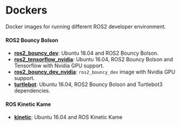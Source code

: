# Dockers

Docker images for running different ROS2 developer environment.

#### ROS2 Bouncy Bolson

 - [**ros2_bouncy_dev**](ros2_bouncy_dev): Ubuntu 18.04 and ROS2 Bouncy Bolson.
 - [**ros2_tensorflow_nvidia**](ros2_tensorflow_nvidia): Ubuntu 16.04, ROS2 Bouncy Bolson and Tensorflow with Nvidia GPU support.
 - [**ros2_bouncy_dev_nvidia**](ros2_bouncy_dev_nvidia): `ros2_bouncy_dev` image with Nvidia GPU support.
 - [**turtlebot**](turtlebot): Ubuntu 16.04, ROS2 Bouncy Bolson and Turtlebot3 dependencies.

#### ROS Kinetic Kame

 - [**kinetic**](kinetic): Ubuntu 16.04 and ROS Kinetic Kame

